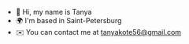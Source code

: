 - 👋 Hi, my name is Tanya
- 🌍  I'm based in Saint-Petersburg
- ✉️  You can contact me at tanyakote56@gmail.com


<!---
coraberry/coraberry is a ✨ special ✨ repository because its `README.md` (this file) appears on your GitHub profile.
You can click the Preview link to take a look at your changes.
--->
